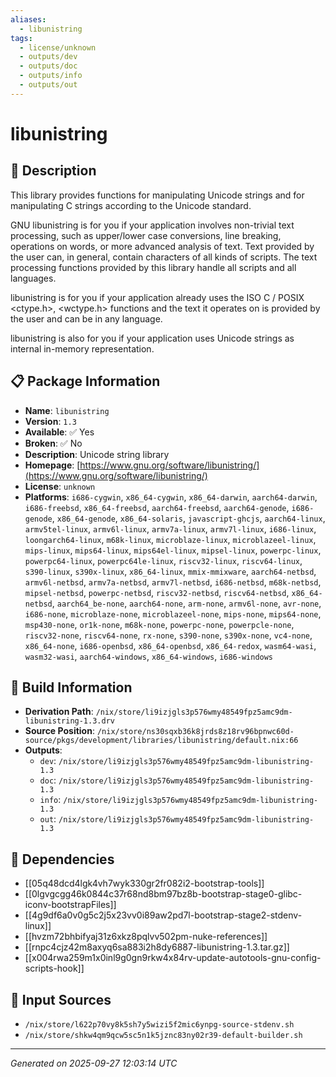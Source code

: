 ```yaml
---
aliases:
  - libunistring
tags:
  - license/unknown
  - outputs/dev
  - outputs/doc
  - outputs/info
  - outputs/out
---
```


# libunistring

## 📝 Description

This library provides functions for manipulating Unicode strings
and for manipulating C strings according to the Unicode
standard.

GNU libunistring is for you if your application involves
non-trivial text processing, such as upper/lower case
conversions, line breaking, operations on words, or more
advanced analysis of text.  Text provided by the user can, in
general, contain characters of all kinds of scripts.  The text
processing functions provided by this library handle all scripts
and all languages.

libunistring is for you if your application already uses the ISO
C / POSIX <ctype.h>, <wctype.h> functions and the text it
operates on is provided by the user and can be in any language.

libunistring is also for you if your application uses Unicode
strings as internal in-memory representation.


## 📋 Package Information

- **Name**: `libunistring`
- **Version**: `1.3`
- **Available**: ✅ Yes
- **Broken**: ✅ No
- **Description**: Unicode string library
- **Homepage**: [https://www.gnu.org/software/libunistring/](https://www.gnu.org/software/libunistring/)
- **License**: `unknown`
- **Platforms**: `i686-cygwin`, `x86_64-cygwin`, `x86_64-darwin`, `aarch64-darwin`, `i686-freebsd`, `x86_64-freebsd`, `aarch64-freebsd`, `aarch64-genode`, `i686-genode`, `x86_64-genode`, `x86_64-solaris`, `javascript-ghcjs`, `aarch64-linux`, `armv5tel-linux`, `armv6l-linux`, `armv7a-linux`, `armv7l-linux`, `i686-linux`, `loongarch64-linux`, `m68k-linux`, `microblaze-linux`, `microblazeel-linux`, `mips-linux`, `mips64-linux`, `mips64el-linux`, `mipsel-linux`, `powerpc-linux`, `powerpc64-linux`, `powerpc64le-linux`, `riscv32-linux`, `riscv64-linux`, `s390-linux`, `s390x-linux`, `x86_64-linux`, `mmix-mmixware`, `aarch64-netbsd`, `armv6l-netbsd`, `armv7a-netbsd`, `armv7l-netbsd`, `i686-netbsd`, `m68k-netbsd`, `mipsel-netbsd`, `powerpc-netbsd`, `riscv32-netbsd`, `riscv64-netbsd`, `x86_64-netbsd`, `aarch64_be-none`, `aarch64-none`, `arm-none`, `armv6l-none`, `avr-none`, `i686-none`, `microblaze-none`, `microblazeel-none`, `mips-none`, `mips64-none`, `msp430-none`, `or1k-none`, `m68k-none`, `powerpc-none`, `powerpcle-none`, `riscv32-none`, `riscv64-none`, `rx-none`, `s390-none`, `s390x-none`, `vc4-none`, `x86_64-none`, `i686-openbsd`, `x86_64-openbsd`, `x86_64-redox`, `wasm64-wasi`, `wasm32-wasi`, `aarch64-windows`, `x86_64-windows`, `i686-windows`

## 🔧 Build Information

- **Derivation Path**: `/nix/store/li9izjgls3p576wmy48549fpz5amc9dm-libunistring-1.3.drv`
- **Source Position**: `/nix/store/ns30sqxb36k8jrds8z18rv96bpnwc60d-source/pkgs/development/libraries/libunistring/default.nix:66`
- **Outputs**:
  - `dev`:  `/nix/store/li9izjgls3p576wmy48549fpz5amc9dm-libunistring-1.3`
  - `doc`:  `/nix/store/li9izjgls3p576wmy48549fpz5amc9dm-libunistring-1.3`
  - `info`:  `/nix/store/li9izjgls3p576wmy48549fpz5amc9dm-libunistring-1.3`
  - `out`:  `/nix/store/li9izjgls3p576wmy48549fpz5amc9dm-libunistring-1.3`

## 🔗 Dependencies

- [[05q48dcd4lgk4vh7wyk330gr2fr082i2-bootstrap-tools]]
- [[0lgvgcgg46k0844c37r68nd8bm97bz8b-bootstrap-stage0-glibc-iconv-bootstrapFiles]]
- [[4g9df6a0v0g5c2j5x23vv0i89aw2pd7l-bootstrap-stage2-stdenv-linux]]
- [[hvzm72bhbifyaj31z6xkz8pqlvv502pm-nuke-references]]
- [[rnpc4cjz42m8axyq6sa883i2h8dy6887-libunistring-1.3.tar.gz]]
- [[x004rwa259m1x0inl9g0gn9rkw4x84rv-update-autotools-gnu-config-scripts-hook]]

## 📁 Input Sources

- `/nix/store/l622p70vy8k5sh7y5wizi5f2mic6ynpg-source-stdenv.sh`
- `/nix/store/shkw4qm9qcw5sc5n1k5jznc83ny02r39-default-builder.sh`

---
*Generated on 2025-09-27 12:03:14 UTC*
